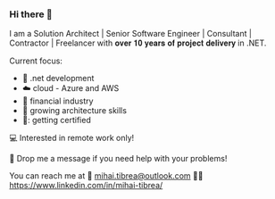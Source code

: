 ### Hi there 👋

I am a Solution Architect | Senior Software Engineer | Consultant | Contractor | Freelancer with 𝐨𝐯𝐞𝐫 𝟏𝟎 𝐲𝐞𝐚𝐫𝐬 𝐨𝐟 𝐩𝐫𝐨𝐣𝐞𝐜𝐭 𝐝𝐞𝐥𝐢𝐯𝐞𝐫𝐲 in .NET.

Current focus:
 * :hammer: .net development 
 * :cloud: cloud - Azure and AWS
 * :money_with_wings: financial industry 
 * :thinking: growing architecture skills 
 * 📃: getting certified

💻 Interested in remote work only!

🤝 Drop me a message if you need help with your problems!

You can reach me at
📧 mihai.tibrea@outlook.com
🙋‍♂️ https://www.linkedin.com/in/mihai-tibrea/ 



<!--
**mihaitibrea/mihaitibrea** is a ✨ _special_ ✨ repository because its `README.md` (this file) appears on your GitHub profile.

Here are some ideas to get you started:

- 🔭 I’m currently working on ...
- 🌱 I’m currently learning ...
- 👯 I’m looking to collaborate on ...
- 🤔 I’m looking for help with ...
- 💬 Ask me about ...
- 📫 How to reach me: ...
- 😄 Pronouns: ...
- ⚡ Fun fact: ...
-->
